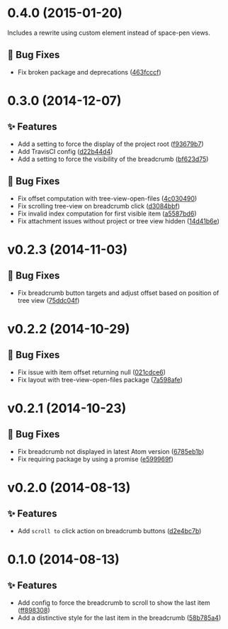 
<a name="0.4.0"></a>
# 0.4.0 (2015-01-20)

Includes a rewrite using custom element instead of space-pen views.

## :bug: Bug Fixes

- Fix broken package and deprecations ([463fcccf](https://github.com/abe33/atom-tree-view-breadcrumb/commit/463fcccf22e3187cfd01e82d76c7e8a11729d754))

<a name="0.3.0"></a>
# 0.3.0 (2014-12-07)

## :sparkles: Features

- Add a setting to force the display of the project root ([f93679b7](https://github.com/abe33/atom-tree-view-breadcrumb/commit/f93679b7b520ec5194cd2728b9acb3d438a0c5df))
- Add TravisCI config ([d22b44d4](https://github.com/abe33/atom-tree-view-breadcrumb/commit/d22b44d4fd4880acca2fc6ab0c01bb30448d8ddd))
- Add a setting to force the visibility of the breadcrumb ([bf623d75](https://github.com/abe33/atom-tree-view-breadcrumb/commit/bf623d75fa378d6b7fd89b07e17c266725c5d83e))

## :bug: Bug Fixes

- Fix offset computation with tree-view-open-files ([4c030490](https://github.com/abe33/atom-tree-view-breadcrumb/commit/4c030490cfa5a6e367ac8bcd24228378df57ab5e))
- Fix scrolling tree-view on breadcrumb click ([d3084bbf](https://github.com/abe33/atom-tree-view-breadcrumb/commit/d3084bbf3b32e263f19c3583411df583cf3ffd2d))
- Fix invalid index computation for first visible item ([a5587bd6](https://github.com/abe33/atom-tree-view-breadcrumb/commit/a5587bd6d0b76c3e328276d9b782eb999e849bf3))
- Fix attachment issues without project or tree view hidden ([14d41b6e](https://github.com/abe33/atom-tree-view-breadcrumb/commit/14d41b6e199244a8222eba090c44d678f6a4d2e6))

<a name="v0.2.3"></a>
# v0.2.3 (2014-11-03)

## :bug: Bug Fixes

- Fix breadcrumb button targets and adjust offset based on position of tree view ([75ddc04f](https://github.com/abe33/atom-tree-view-breadcrumb/commit/75ddc04f1a21189186db29f5ad0ee329811be5e0))

<a name="v0.2.2"></a>
# v0.2.2 (2014-10-29)

## :bug: Bug Fixes

- Fix issue with item offset returning null ([021cdce6](https://github.com/abe33/atom-tree-view-breadcrumb/commit/021cdce6b762d8f8731ba9bc14f9d9b40314ccb4))
- Fix layout with tree-view-open-files package ([7a598afe](https://github.com/abe33/atom-tree-view-breadcrumb/commit/7a598afef4881f4ae30212b5933013a03d2838c1))

<a name="v0.2.1"></a>
# v0.2.1 (2014-10-23)

## :bug: Bug Fixes

- Fix breadcrumb not displayed in latest Atom version ([6785eb1b](https://github.com/abe33/atom-tree-view-breadcrumb/commit/6785eb1b0233c50538785ea0cb3b08b187e546b9))
- Fix requiring package by using a promise ([e599969f](https://github.com/abe33/atom-tree-view-breadcrumb/commit/e599969fc36ad651f926d69faf7612cdde9c527c))

<a name="v0.2.0"></a>
# v0.2.0 (2014-08-13)

## :sparkles: Features

- Add `scroll to` click action on breadcrumb buttons ([d2e4bc7b](https://github.com/abe33/atom-tree-view-breadcrumb/commit/d2e4bc7b0d721eda06353728da5c380b40904eee))


<a name="0.1.0"></a>
# 0.1.0 (2014-08-13)

## :sparkles: Features

- Add config to force the breadcrumb to scroll to show the last item ([ff898308](https://github.com/atom/tree-view-breadcrumb/commit/ff898308c5f256e16279778748fafacf79549fe8))
- Add a distinctive style for the last item in the breadcrumb ([58b785a4](https://github.com/atom/tree-view-breadcrumb/commit/58b785a411cbe7c79962b365b204d3b72d8586ae))
